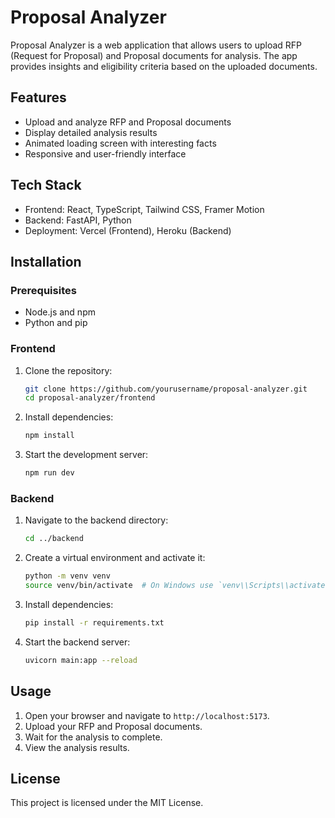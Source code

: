 # Proposal Analyzer

Proposal Analyzer is a web application that allows users to upload RFP (Request for Proposal) and Proposal documents for analysis. The app provides insights and eligibility criteria based on the uploaded documents.

## Features

- Upload and analyze RFP and Proposal documents
- Display detailed analysis results
- Animated loading screen with interesting facts
- Responsive and user-friendly interface

## Tech Stack

- Frontend: React, TypeScript, Tailwind CSS, Framer Motion
- Backend: FastAPI, Python
- Deployment: Vercel (Frontend), Heroku (Backend)

## Installation

### Prerequisites

- Node.js and npm
- Python and pip

### Frontend

1. Clone the repository:

   ```bash
   git clone https://github.com/yourusername/proposal-analyzer.git
   cd proposal-analyzer/frontend
   ```

2. Install dependencies:

   ```bash
   npm install
   ```

3. Start the development server:

   ```bash
   npm run dev
   ```

### Backend

1. Navigate to the backend directory:

   ```bash
   cd ../backend
   ```

2. Create a virtual environment and activate it:

   ```bash
   python -m venv venv
   source venv/bin/activate  # On Windows use `venv\\Scripts\\activate`
   ```

3. Install dependencies:

   ```bash
   pip install -r requirements.txt
   ```

4. Start the backend server:

   ```bash
   uvicorn main:app --reload
   ```

## Usage

1. Open your browser and navigate to `http://localhost:5173`.
2. Upload your RFP and Proposal documents.
3. Wait for the analysis to complete.
4. View the analysis results.

## License

This project is licensed under the MIT License.

